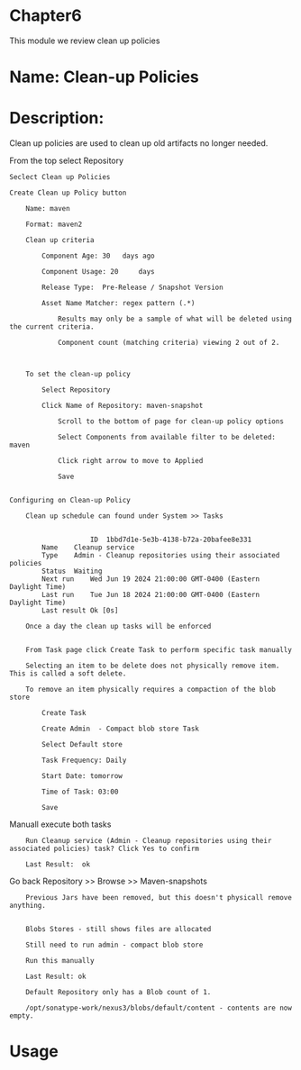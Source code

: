 # Chapter6
This module we review clean up policies

# Name: Clean-up Policies

# Description: 

Clean up policies are used to clean up old artifacts no longer needed.

From the top select Repository

    Seclect Clean up Policies

    Create Clean up Policy button

        Name: maven

        Format: maven2

        Clean up criteria

            Component Age: 30   days ago

            Component Usage: 20     days

            Release Type:  Pre-Release / Snapshot Version

            Asset Name Matcher: regex pattern (.*)

                Results may only be a sample of what will be deleted using the current criteria.

                Component count (matching criteria) viewing 2 out of 2.



        To set the clean-up policy

            Select Repository

            Click Name of Repository: maven-snapshot

                Scroll to the bottom of page for clean-up policy options

                Select Components from available filter to be deleted: maven

                Click right arrow to move to Applied

                Save


    Configuring on Clean-up Policy

        Clean up schedule can found under System >> Tasks


                        ID	1bbd7d1e-5e3b-4138-b72a-20bafee8e331
            Name	Cleanup service
            Type	Admin - Cleanup repositories using their associated policies
            Status	Waiting
            Next run	Wed Jun 19 2024 21:00:00 GMT-0400 (Eastern Daylight Time)
            Last run	Tue Jun 18 2024 21:00:00 GMT-0400 (Eastern Daylight Time)
            Last result	Ok [0s]

        Once a day the clean up tasks will be enforced


        From Task page click Create Task to perform specific task manually

        Selecting an item to be delete does not physically remove item.  This is called a soft delete.

        To remove an item physically requires a compaction of the blob store

            Create Task

            Create Admin  - Compact blob store Task

            Select Default store

            Task Frequency: Daily

            Start Date: tomorrow

            Time of Task: 03:00

            Save



Manuall execute both tasks

        Run Cleanup service (Admin - Cleanup repositories using their associated policies) task? Click Yes to confirm

        Last Result:  ok


Go back Repository >> Browse >> Maven-snapshots

        Previous Jars have been removed, but this doesn't physicall remove anything.


        Blobs Stores - still shows files are allocated

        Still need to run admin - compact blob store

        Run this manually

        Last Result: ok

        Default Repository only has a Blob count of 1.

        /opt/sonatype-work/nexus3/blobs/default/content - contents are now empty.



                

# Usage


    
